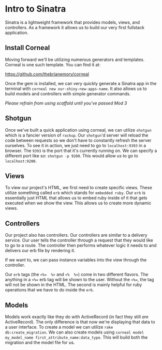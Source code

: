 # Intro to Sinatra

Sinatra is a lightweight framework that provides models, views, and controllers. As a framework it allows us to build our very first fullstack application.

## Install Corneal

Moving forward we'll be utilizing numerous generators and templates. Corneal is one such template. You can find it at:

https://github.com/thebrianemory/corneal

Once the gem is installed, we can very quickly generate a Sinatra app in the terminal with `corneal new our-shiny-new-apps-name`. It also allows us to build models and controllers with simple generator commands.

*Please refrain from using scaffold until you've passed Mod 3*

## Shotgun

Once we've built a quick application using corneal, we can utilize `shotgun` which is a fancier version of `rackup`. Our `shotgun`'d server will reload the code between requests so we don't have to constantly refresh the server ourselves. To see it in action, we just need to go to `localhost:9393` in a browser. The `9393` is the port that it's currently running on. We can specify a different port like so: `shotgun -p 9200`. This would allow us to go to `localhost:9200`.

## Views

To view our project's HTML, we first need to create specific views. These utilize something called `erb` which stands for `embedded ruby`. Our `erb` is essentially just HTML that allows us to embed ruby inside of it that gets executed when we show the view. This allows us to create more dynamic views.

## Controllers

Our project also has controllers. Our controllers are similar to a delivery service. Our user tells the controller through a request that they would like to go to a route. The controller then performs whatever logic it needs to and delivers our erb file by rendering it.

If we want to, we can pass instance variables into the view through the controller.

Our `erb` tags (the `<%=  %>` and `<%  %>`) come in two different flavors. The anything in a `<%=` erb tag will be shown to the user. Without the `<%=`, the tag will not be shown in the HTML. The second is mainly helpful for ruby operations that we have to do inside the `erb`.

## Models

Models work exactly like they do with ActiveRecord (in fact they still *are* ActiveRecord). The only difference is that now we're displaying that data to a user interface. To create a model we can utilize `rake db:create_migration`. We can also create models using  `corneal model my_model_name first_attribute_name:data_type`. This will build both the migration and the model file for us.
